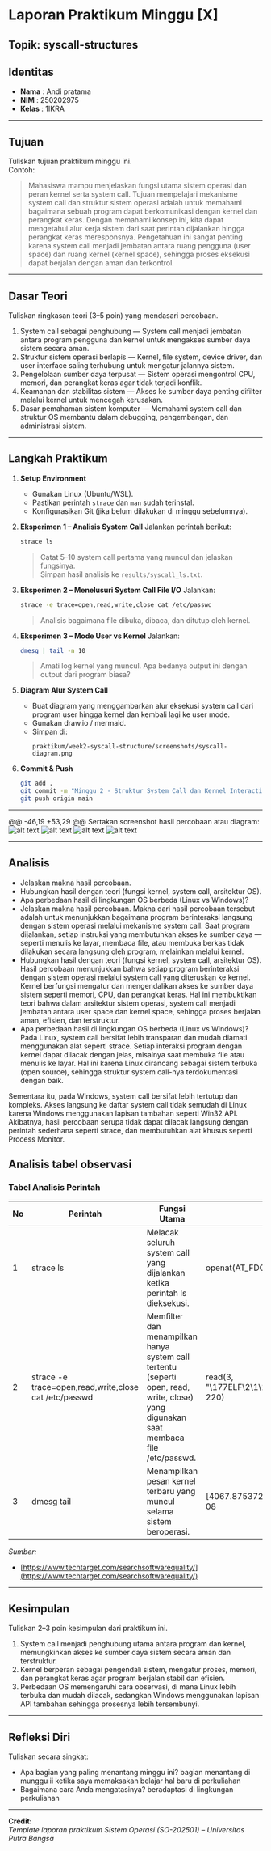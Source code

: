 
# Laporan Praktikum Minggu [X]
Topik: syscall-structures
---
## Identitas
- **Nama**  : Andi pratama   
- **NIM**   : 250202975  
- **Kelas** : 1IKRA
---
## Tujuan
Tuliskan tujuan praktikum minggu ini.  
Contoh:  
> Mahasiswa mampu menjelaskan fungsi utama sistem operasi dan peran kernel serta system call.
> Tujuan mempelajari mekanisme system call dan struktur sistem operasi adalah untuk memahami bagaimana sebuah program dapat berkomunikasi dengan kernel dan perangkat keras. Dengan memahami konsep ini, kita dapat mengetahui alur kerja sistem dari saat perintah dijalankan hingga perangkat keras meresponsnya. Pengetahuan ini sangat penting karena system call menjadi jembatan antara ruang pengguna (user space) dan ruang kernel (kernel space), sehingga proses eksekusi dapat berjalan dengan aman dan terkontrol.
---

## Dasar Teori
Tuliskan ringkasan teori (3–5 poin) yang mendasari percobaan.
1. System call sebagai penghubung — System call menjadi jembatan antara program pengguna dan kernel untuk mengakses sumber daya sistem secara aman.
2. Struktur sistem operasi berlapis — Kernel, file system, device driver, dan user interface saling terhubung untuk mengatur jalannya sistem.
3. Pengelolaan sumber daya terpusat — Sistem operasi mengontrol CPU, memori, dan perangkat keras agar tidak terjadi konflik.
4. Keamanan dan stabilitas sistem — Akses ke sumber daya penting difilter melalui kernel untuk mencegah kerusakan.
5. Dasar pemahaman sistem komputer — Memahami system call dan struktur OS membantu dalam debugging, pengembangan, dan administrasi sistem.

---

## Langkah Praktikum
1. **Setup Environment**
   - Gunakan Linux (Ubuntu/WSL).
   - Pastikan perintah `strace` dan `man` sudah terinstal.
   - Konfigurasikan Git (jika belum dilakukan di minggu sebelumnya).

2. **Eksperimen 1 – Analisis System Call**
   Jalankan perintah berikut:
   ```bash
   strace ls
   ```
   > Catat 5–10 system call pertama yang muncul dan jelaskan fungsinya.  
   Simpan hasil analisis ke `results/syscall_ls.txt`.

3. **Eksperimen 2 – Menelusuri System Call File I/O**
   Jalankan:
   ```bash
   strace -e trace=open,read,write,close cat /etc/passwd
   ```
   > Analisis bagaimana file dibuka, dibaca, dan ditutup oleh kernel.

4. **Eksperimen 3 – Mode User vs Kernel**
   Jalankan:
   ```bash
   dmesg | tail -n 10
   ```
   > Amati log kernel yang muncul. Apa bedanya output ini dengan output dari program biasa?

5. **Diagram Alur System Call**
   - Buat diagram yang menggambarkan alur eksekusi system call dari program user hingga kernel dan kembali lagi ke user mode.
   - Gunakan draw.io / mermaid.
   - Simpan di:
     ```
     praktikum/week2-syscall-structure/screenshots/syscall-diagram.png
     ```

6. **Commit & Push**
   ```bash
   git add .
   git commit -m "Minggu 2 - Struktur System Call dan Kernel Interaction"
   git push origin main
   ```

---

@@ -46,19 +53,29 @@ Sertakan screenshot hasil percobaan atau diagram:
![alt text](screenshots/screenshotssyscall_ls.png)
![alt text](screenshots/screenshotssyscall2_ls.png)
![alt text](screenshots/screenshotssyscall3_ls.png)
![alt text](screenshots/diagram.drawio.png)


---

## Analisis
- Jelaskan makna hasil percobaan.  
- Hubungkan hasil dengan teori (fungsi kernel, system call, arsitektur OS).  
- Apa perbedaan hasil di lingkungan OS berbeda (Linux vs Windows)?  
- Jelaskan makna hasil percobaan.
  Makna dari hasil percobaan tersebut adalah untuk menunjukkan bagaimana program berinteraksi langsung dengan sistem operasi melalui mekanisme system call. Saat program dijalankan, setiap instruksi yang membutuhkan akses ke sumber daya — seperti menulis ke layar, membaca file, atau membuka berkas tidak dilakukan secara langsung oleh program, melainkan melalui kernel.  
- Hubungkan hasil dengan teori (fungsi kernel, system call, arsitektur OS).
  Hasil percobaan menunjukkan bahwa setiap program berinteraksi dengan sistem operasi melalui system call yang diteruskan ke kernel. Kernel berfungsi mengatur dan mengendalikan akses ke sumber daya sistem seperti memori, CPU, dan perangkat keras. Hal ini membuktikan teori bahwa dalam arsitektur sistem operasi, system call menjadi jembatan antara user space dan kernel space, sehingga proses berjalan aman, efisien, dan terstruktur. 
- Apa perbedaan hasil di lingkungan OS berbeda (Linux vs Windows)?
  Pada Linux, system call bersifat lebih transparan dan mudah diamati menggunakan alat seperti strace. Setiap interaksi program dengan kernel dapat dilacak dengan jelas, misalnya saat membuka file atau menulis ke layar. Hal ini karena Linux dirancang sebagai sistem terbuka (open source), sehingga struktur system call-nya terdokumentasi dengan baik.

Sementara itu, pada Windows, system call bersifat lebih tertutup dan kompleks. Akses langsung ke daftar system call tidak semudah di Linux karena Windows menggunakan lapisan tambahan seperti Win32 API. Akibatnya, hasil percobaan serupa tidak dapat dilacak langsung dengan perintah sederhana seperti strace, dan membutuhkan alat khusus seperti Process Monitor.


## Analisis tabel observasi
   ###  Tabel Analisis Perintah

| No | Perintah | Fungsi Utama | Contoh Output |
|----|-----------|---------------|----------------|
| 1 | strace ls | Melacak seluruh system call yang dijalankan ketika perintah ls dieksekusi. | openat(AT_FDCWD, "/etc/ld.so.cache", O_RDONLY|O_CLOEXEC) |
| 2 | strace -e trace=open,read,write,close cat /etc/passwd | Memfilter dan menampilkan hanya system call tertentu (seperti open, read, write, close) yang digunakan saat membaca file /etc/passwd. | read(3, "\177ELF\2\1\1\3\0\0\0\0\0\0\0\0\0\3\0>\0\1\0\0\0...", 220) |
| 3 | dmesg tail | Menampilkan pesan kernel terbaru yang muncul selama sistem beroperasi. | [4067.875372] sd 0:0:2:0: [sdb] Mode Sense: 1f 00 00 08 |

*Sumber:*  
- [https://www.techtarget.com/searchsoftwarequality/](https://www.techtarget.com/searchsoftwarequality/)

---

## Kesimpulan
Tuliskan 2–3 poin kesimpulan dari praktikum ini.
1. System call menjadi penghubung utama antara program dan kernel, memungkinkan akses ke sumber daya sistem secara aman dan terstruktur.
2. Kernel berperan sebagai pengendali sistem, mengatur proses, memori, dan perangkat keras agar program berjalan stabil dan efisien.
3. Perbedaan OS memengaruhi cara observasi, di mana Linux lebih terbuka dan mudah dilacak, sedangkan Windows menggunakan lapisan API tambahan sehingga prosesnya lebih tersembunyi.

---


## Refleksi Diri
Tuliskan secara singkat:
- Apa bagian yang paling menantang minggu ini?
  bagian menantang di munggu ii ketika saya memaksakan belajar hal baru di perkuliahan 
- Bagaimana cara Anda mengatasinya?
  beradaptasi di lingkungan perkuliahan 

---

**Credit:**  
_Template laporan praktikum Sistem Operasi (SO-202501) – Universitas Putra Bangsa_

